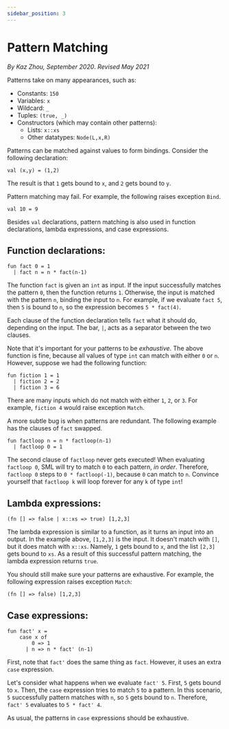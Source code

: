 ```yaml
---
sidebar_position: 3
---
```


# Pattern Matching

_By Kaz Zhou, September 2020_. _Revised May 2021_

Patterns take on many appearances, such as:

- Constants: `150`
- Variables: `x`
- Wildcard: `_`
- Tuples: `(true, _)`
- Constructors (which may contain other patterns):
  - Lists: `x::xs`
  - Other datatypes: `Node(L,x,R)`

Patterns can be matched against values to form bindings. Consider the following declaration:

`val (x,y) = (1,2)`

The result is that `1` gets bound to `x`, and `2` gets bound to `y`.

Pattern matching may fail. For example, the following raises exception `Bind`.

`val 10 = 9`

Besides `val` declarations, pattern matching is also used in function declarations, lambda expressions, and case expressions.

## Function declarations:

```
fun fact 0 = 1
  | fact n = n * fact(n-1)
```

The function `fact` is given an `int` as input. If the input successfully matches the pattern `0`, then the function returns `1`. Otherwise, the input is matched with the pattern `n`, binding the input to `n`. For example, if we evaluate `fact 5`, then `5` is bound to `n`, so the expression becomes `5 * fact(4)`.

Each clause of the function declaration tells `fact` what it should do, depending on the input. The bar, `|`, acts as a separator between the two clauses.

Note that it's important for your patterns to be _exhaustive_. The above function is fine, because all values of type `int` can match with either `0` or `n`. However, suppose we had the following function:

```
fun fiction 1 = 1
  | fiction 2 = 2
  | fiction 3 = 6
```

There are many inputs which do not match with either `1`, `2`, or `3`. For example, `fiction 4` would raise exception `Match`.

A more subtle bug is when patterns are redundant. The following example has the clauses of `fact` swapped.

```
fun factloop n = n * factloop(n-1)
  | factloop 0 = 1
```

The second clause of `factloop` never gets executed! When evaluating `factloop 0`, SML will try to match `0` to each pattern, _in order_. Therefore, `factloop 0` steps to `0 * factloop(-1)`, because `0` can match to `n`. Convince yourself that `factloop k` will loop forever for any `k` of type `int`!

## Lambda expressions:

`(fn [] => false | x::xs => true) [1,2,3]`

The lambda expression is similar to a function, as it turns an input into an output. In the example above, `[1,2,3]` is the input. It doesn't match with `[]`, but it does match with `x::xs`. Namely, `1` gets bound to `x`, and the list `[2,3]` gets bound to `xs`. As a result of this successful pattern matching, the lambda expression returns `true`.

You should still make sure your patterns are exhaustive. For example, the following expression raises exception `Match`:

`(fn [] => false) [1,2,3]`

## Case expressions:

```
fun fact' x =
    case x of
        0 => 1
      | n => n * fact' (n-1)
```

First, note that `fact'` does the same thing as `fact`. However, it uses an extra `case` expression.

Let's consider what happens when we evaluate `fact' 5`. First, `5` gets bound to `x`. Then, the `case` expression tries to match `5` to a pattern. In this scenario, `5` successfully pattern matches with `n`, so `5` gets bound to `n`. Therefore, `fact' 5` evaluates to `5 * fact' 4`.

As usual, the patterns in `case` expressions should be exhaustive.

